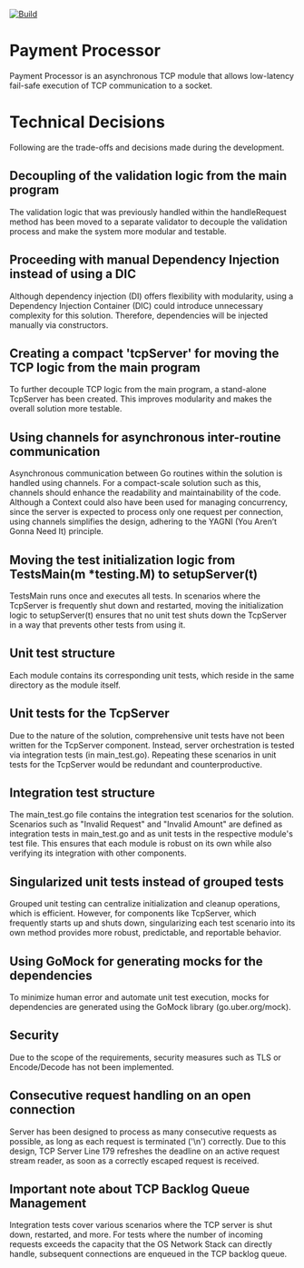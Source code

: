 [![Build](https://github.com/jestress/payment-processor/actions/workflows/build.yaml/badge.svg)](https://github.com/jestress/payment-processor/actions)


# Payment Processor

Payment Processor is an asynchronous TCP module that allows low-latency fail-safe execution of TCP communication to a socket.

# Technical Decisions

Following are the trade-offs and decisions made during the development.

## Decoupling of the validation logic from the main program

The validation logic that was previously handled within the handleRequest method has been moved to a separate validator to decouple the validation process and make the system more modular and testable.

## Proceeding with manual Dependency Injection instead of using a DIC

Although dependency injection (DI) offers flexibility with modularity, using a Dependency Injection Container (DIC) could introduce unnecessary complexity for this solution. Therefore, dependencies will be injected manually via constructors.

## Creating a compact 'tcpServer' for moving the TCP logic from the main program

To further decouple TCP logic from the main program, a stand-alone TcpServer has been created. This improves modularity and makes the overall solution more testable.

## Using channels for asynchronous inter-routine communication

Asynchronous communication between Go routines within the solution is handled using channels. For a compact-scale solution such as this, channels should enhance the readability and maintainability of the code. Although a Context could also have been used for managing concurrency, since the server is expected to process only one request per connection, using channels simplifies the design, adhering to the YAGNI (You Aren’t Gonna Need It) principle.

## Moving the test initialization logic from TestsMain(m *testing.M) to setupServer(t)

TestsMain runs once and executes all tests. In scenarios where the TcpServer is frequently shut down and restarted, moving the initialization logic to setupServer(t) ensures that no unit test shuts down the TcpServer in a way that prevents other tests from using it.

## Unit test structure

Each module contains its corresponding unit tests, which reside in the same directory as the module itself.

## Unit tests for the TcpServer

Due to the nature of the solution, comprehensive unit tests have not been written for the TcpServer component. Instead, server orchestration is tested via integration tests (in main_test.go). Repeating these scenarios in unit tests for the TcpServer would be redundant and counterproductive.

## Integration test structure

The main_test.go file contains the integration test scenarios for the solution. Scenarios such as "Invalid Request" and "Invalid Amount" are defined as integration tests in main_test.go and as unit tests in the respective module's test file. This ensures that each module is robust on its own while also verifying its integration with other components.

## Singularized unit tests instead of grouped tests

Grouped unit testing can centralize initialization and cleanup operations, which is efficient. However, for components like TcpServer, which frequently starts up and shuts down, singularizing each test scenario into its own method provides more robust, predictable, and reportable behavior.

## Using GoMock for generating mocks for the dependencies

To minimize human error and automate unit test execution, mocks for dependencies are generated using the GoMock library (go.uber.org/mock).

## Security

Due to the scope of the requirements, security measures such as TLS or Encode/Decode has not been implemented.

## Consecutive request handling on an open connection

Server has been designed to process as many consecutive requests as possible, as long as each request is terminated ('\n') correctly. Due to this design, TCP Server Line 179 refreshes the deadline on an active request stream reader, as soon as a correctly escaped request is received.

## Important note about TCP Backlog Queue Management

Integration tests cover various scenarios where the TCP server is shut down, restarted, and more. For tests where the number of incoming requests exceeds the capacity that the OS Network Stack can directly handle, subsequent connections are enqueued in the TCP backlog queue.
